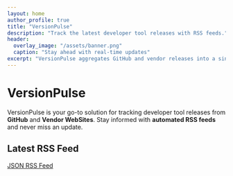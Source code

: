 ```yaml
---
layout: home
author_profile: true
title: "VersionPulse"
description: "Track the latest developer tool releases with RSS feeds."
header:
  overlay_image: "/assets/banner.png"
  caption: "Stay ahead with real-time updates"
excerpt: "VersionPulse aggregates GitHub and vendor releases into a single RSS feed."
---
```

<head>
    <link rel="stylesheet" href="{{ site.baseurl }}/assets/css/style.css">
</head>


<div class="banner">
  <!-- Your banner content here -->
  <h1>VersionPulse</h1>
</div>

VersionPulse is your go-to solution for tracking developer tool releases from **GitHub** and **Vendor WebSites**. Stay informed with **automated RSS feeds** and never miss an update.

<h2>Latest RSS Feed</h2>
<div id="rss-feed" class="rss-grid"></div>

<script>
    // Replace with your RSS feed URL
    const rssUrl = 'https://raw.githubusercontent.com/lathanagaraj/versionpulse/refs/heads/main/docs/feed.json';

    // Fetch RSS feed data and display it
    fetch(rssUrl)
        .then(response => response.json())
        .then(data => {
            const feedContainer = document.getElementById('rss-feed');
            data.items.forEach(item => {
                const feedItem = document.createElement('div');
                feedItem.classList.add('rss-item');
                feedItem.innerHTML = `
                    <h3><a href="${item.link}" target="_blank">${item.title}</a></h3>
                    <p>${item.description}</p>
                `;
                feedContainer.appendChild(feedItem);
            });
        })
        .catch(error => {
            console.error('Error fetching RSS feed:', error);
        });
</script>

[JSON RSS Feed](https://raw.githubusercontent.com/lathanagaraj/versionpulse/refs/heads/main/docs/feed.json)


